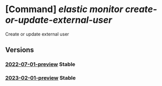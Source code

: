 # [Command] _elastic monitor create-or-update-external-user_

Create or update external user

## Versions

### [2022-07-01-preview](/Resources/mgmt-plane/L3N1YnNjcmlwdGlvbnMve30vcmVzb3VyY2Vncm91cHMve30vcHJvdmlkZXJzL21pY3Jvc29mdC5lbGFzdGljL21vbml0b3JzL3t9L2NyZWF0ZW9ydXBkYXRlZXh0ZXJuYWx1c2Vy/2022-07-01-preview.xml) **Stable**

<!-- mgmt-plane /subscriptions/{}/resourcegroups/{}/providers/microsoft.elastic/monitors/{}/createorupdateexternaluser 2022-07-01-preview -->

### [2023-02-01-preview](/Resources/mgmt-plane/L3N1YnNjcmlwdGlvbnMve30vcmVzb3VyY2Vncm91cHMve30vcHJvdmlkZXJzL21pY3Jvc29mdC5lbGFzdGljL21vbml0b3JzL3t9L2NyZWF0ZW9ydXBkYXRlZXh0ZXJuYWx1c2Vy/2023-02-01-preview.xml) **Stable**

<!-- mgmt-plane /subscriptions/{}/resourcegroups/{}/providers/microsoft.elastic/monitors/{}/createorupdateexternaluser 2023-02-01-preview -->
